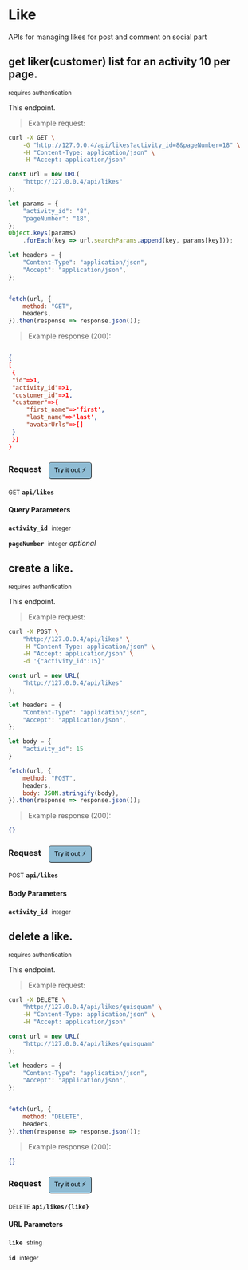 # Like   

APIs for managing  likes for post and comment on social part

## get liker(customer) list for an activity 10 per page.

<small class="badge badge-darkred">requires authentication</small>

This endpoint.

> Example request:

```bash
curl -X GET \
    -G "http://127.0.0.4/api/likes?activity_id=8&pageNumber=18" \
    -H "Content-Type: application/json" \
    -H "Accept: application/json"
```

```javascript
const url = new URL(
    "http://127.0.0.4/api/likes"
);

let params = {
    "activity_id": "8",
    "pageNumber": "18",
};
Object.keys(params)
    .forEach(key => url.searchParams.append(key, params[key]));

let headers = {
    "Content-Type": "application/json",
    "Accept": "application/json",
};


fetch(url, {
    method: "GET",
    headers,
}).then(response => response.json());
```


> Example response (200):

```json

{
[
 {
 "id"=>1,
 "activity_id"=>1,
 "customer_id"=>1,
 "customer"=>{
     "first_name"=>'first',
     "last_name"=>'last',
     "avatarUrls"=>[]
 }
 }]
}
```
<div id="execution-results-GETapi-likes" hidden>
    <blockquote>Received response<span id="execution-response-status-GETapi-likes"></span>:</blockquote>
    <pre class="json"><code id="execution-response-content-GETapi-likes"></code></pre>
</div>
<div id="execution-error-GETapi-likes" hidden>
    <blockquote>Request failed with error:</blockquote>
    <pre><code id="execution-error-message-GETapi-likes"></code></pre>
</div>
<form id="form-GETapi-likes" data-method="GET" data-path="api/likes" data-authed="1" data-hasfiles="0" data-headers='{"Content-Type":"application\/json","Accept":"application\/json"}' onsubmit="event.preventDefault(); executeTryOut('GETapi-likes', this);">
<h3>
    Request&nbsp;&nbsp;&nbsp;
        <button type="button" style="background-color: #8fbcd4; padding: 5px 10px; border-radius: 5px; border-width: thin;" id="btn-tryout-GETapi-likes" onclick="tryItOut('GETapi-likes');">Try it out ⚡</button>
    <button type="button" style="background-color: #c97a7e; padding: 5px 10px; border-radius: 5px; border-width: thin;" id="btn-canceltryout-GETapi-likes" onclick="cancelTryOut('GETapi-likes');" hidden>Cancel</button>&nbsp;&nbsp;
    <button type="submit" style="background-color: #6ac174; padding: 5px 10px; border-radius: 5px; border-width: thin;" id="btn-executetryout-GETapi-likes" hidden>Send Request 💥</button>
    </h3>
<p>
<small class="badge badge-green">GET</small>
 <b><code>api/likes</code></b>
</p>
<p>
<label id="auth-GETapi-likes" hidden>Authorization header: <b><code>Bearer </code></b><input type="text" name="Authorization" data-prefix="Bearer " data-endpoint="GETapi-likes" data-component="header"></label>
</p>
<h4 class="fancy-heading-panel"><b>Query Parameters</b></h4>
<p>
<b><code>activity_id</code></b>&nbsp;&nbsp;<small>integer</small>  &nbsp;
<input type="number" name="activity_id" data-endpoint="GETapi-likes" data-component="query" required  hidden>
<br>
</p>
<p>
<b><code>pageNumber</code></b>&nbsp;&nbsp;<small>integer</small>     <i>optional</i> &nbsp;
<input type="number" name="pageNumber" data-endpoint="GETapi-likes" data-component="query"  hidden>
<br>
</p>
</form>


## create a like.

<small class="badge badge-darkred">requires authentication</small>

This endpoint.

> Example request:

```bash
curl -X POST \
    "http://127.0.0.4/api/likes" \
    -H "Content-Type: application/json" \
    -H "Accept: application/json" \
    -d '{"activity_id":15}'

```

```javascript
const url = new URL(
    "http://127.0.0.4/api/likes"
);

let headers = {
    "Content-Type": "application/json",
    "Accept": "application/json",
};

let body = {
    "activity_id": 15
}

fetch(url, {
    method: "POST",
    headers,
    body: JSON.stringify(body),
}).then(response => response.json());
```


> Example response (200):

```json
{}
```
<div id="execution-results-POSTapi-likes" hidden>
    <blockquote>Received response<span id="execution-response-status-POSTapi-likes"></span>:</blockquote>
    <pre class="json"><code id="execution-response-content-POSTapi-likes"></code></pre>
</div>
<div id="execution-error-POSTapi-likes" hidden>
    <blockquote>Request failed with error:</blockquote>
    <pre><code id="execution-error-message-POSTapi-likes"></code></pre>
</div>
<form id="form-POSTapi-likes" data-method="POST" data-path="api/likes" data-authed="1" data-hasfiles="0" data-headers='{"Content-Type":"application\/json","Accept":"application\/json"}' onsubmit="event.preventDefault(); executeTryOut('POSTapi-likes', this);">
<h3>
    Request&nbsp;&nbsp;&nbsp;
        <button type="button" style="background-color: #8fbcd4; padding: 5px 10px; border-radius: 5px; border-width: thin;" id="btn-tryout-POSTapi-likes" onclick="tryItOut('POSTapi-likes');">Try it out ⚡</button>
    <button type="button" style="background-color: #c97a7e; padding: 5px 10px; border-radius: 5px; border-width: thin;" id="btn-canceltryout-POSTapi-likes" onclick="cancelTryOut('POSTapi-likes');" hidden>Cancel</button>&nbsp;&nbsp;
    <button type="submit" style="background-color: #6ac174; padding: 5px 10px; border-radius: 5px; border-width: thin;" id="btn-executetryout-POSTapi-likes" hidden>Send Request 💥</button>
    </h3>
<p>
<small class="badge badge-black">POST</small>
 <b><code>api/likes</code></b>
</p>
<p>
<label id="auth-POSTapi-likes" hidden>Authorization header: <b><code>Bearer </code></b><input type="text" name="Authorization" data-prefix="Bearer " data-endpoint="POSTapi-likes" data-component="header"></label>
</p>
<h4 class="fancy-heading-panel"><b>Body Parameters</b></h4>
<p>
<b><code>activity_id</code></b>&nbsp;&nbsp;<small>integer</small>  &nbsp;
<input type="number" name="activity_id" data-endpoint="POSTapi-likes" data-component="body" required  hidden>
<br>
</p>

</form>


## delete a like.

<small class="badge badge-darkred">requires authentication</small>

This endpoint.

> Example request:

```bash
curl -X DELETE \
    "http://127.0.0.4/api/likes/quisquam" \
    -H "Content-Type: application/json" \
    -H "Accept: application/json"
```

```javascript
const url = new URL(
    "http://127.0.0.4/api/likes/quisquam"
);

let headers = {
    "Content-Type": "application/json",
    "Accept": "application/json",
};


fetch(url, {
    method: "DELETE",
    headers,
}).then(response => response.json());
```


> Example response (200):

```json
{}
```
<div id="execution-results-DELETEapi-likes--like-" hidden>
    <blockquote>Received response<span id="execution-response-status-DELETEapi-likes--like-"></span>:</blockquote>
    <pre class="json"><code id="execution-response-content-DELETEapi-likes--like-"></code></pre>
</div>
<div id="execution-error-DELETEapi-likes--like-" hidden>
    <blockquote>Request failed with error:</blockquote>
    <pre><code id="execution-error-message-DELETEapi-likes--like-"></code></pre>
</div>
<form id="form-DELETEapi-likes--like-" data-method="DELETE" data-path="api/likes/{like}" data-authed="1" data-hasfiles="0" data-headers='{"Content-Type":"application\/json","Accept":"application\/json"}' onsubmit="event.preventDefault(); executeTryOut('DELETEapi-likes--like-', this);">
<h3>
    Request&nbsp;&nbsp;&nbsp;
        <button type="button" style="background-color: #8fbcd4; padding: 5px 10px; border-radius: 5px; border-width: thin;" id="btn-tryout-DELETEapi-likes--like-" onclick="tryItOut('DELETEapi-likes--like-');">Try it out ⚡</button>
    <button type="button" style="background-color: #c97a7e; padding: 5px 10px; border-radius: 5px; border-width: thin;" id="btn-canceltryout-DELETEapi-likes--like-" onclick="cancelTryOut('DELETEapi-likes--like-');" hidden>Cancel</button>&nbsp;&nbsp;
    <button type="submit" style="background-color: #6ac174; padding: 5px 10px; border-radius: 5px; border-width: thin;" id="btn-executetryout-DELETEapi-likes--like-" hidden>Send Request 💥</button>
    </h3>
<p>
<small class="badge badge-red">DELETE</small>
 <b><code>api/likes/{like}</code></b>
</p>
<p>
<label id="auth-DELETEapi-likes--like-" hidden>Authorization header: <b><code>Bearer </code></b><input type="text" name="Authorization" data-prefix="Bearer " data-endpoint="DELETEapi-likes--like-" data-component="header"></label>
</p>
<h4 class="fancy-heading-panel"><b>URL Parameters</b></h4>
<p>
<b><code>like</code></b>&nbsp;&nbsp;<small>string</small>  &nbsp;
<input type="text" name="like" data-endpoint="DELETEapi-likes--like-" data-component="url" required  hidden>
<br>
</p>
<p>
<b><code>id</code></b>&nbsp;&nbsp;<small>integer</small>  &nbsp;
<input type="number" name="id" data-endpoint="DELETEapi-likes--like-" data-component="url" required  hidden>
<br>
</p>
</form>



